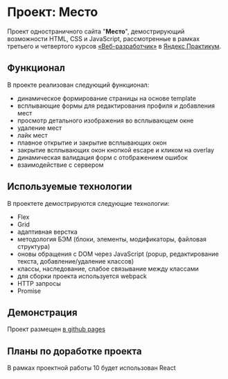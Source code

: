 # Проект: Место

Проект одностраничного сайта "**Место**", демострирующий возможности HTML, CSS и JavaScript,
рассмотренные в рамках третьего и четвертого курсов [«Веб-разработчик»](https://practicum.yandex.ru/web/) в [Яндекс Практикум](https://practicum.yandex.ru/).

## **Функционал**
В проекте реализован следующий функционал:
* динамическое формирование страницы на основе template
* всплывающие формы для редактирования профиля и добавления мест
* просмотр детального изображения во всплывающем окне
* удаление мест
* лайк мест
* плавное открытие и закрытие всплывающих окон
* закрытие всплывающих окон кнопкой escape и кликом на overlay
* динамическая валидация форм с отображением ошибок
* взаимодействие с сервером

## **Используемые технологии**

В проектете демострируются следующие технологии:
* Flex
* Grid
* адаптивная верстка
* методология БЭМ (блоки, элементы, модификаторы, файловая структура)
* оновы обращения с DOM через JavaScript (popup, редактирование текста, добавление/удаление классов)
* классы, наследование, слабое связывание между классами
* для сборки проекта используется webpack
* HTTP запросы
* Promise

## **Демонстрация**

Проект размещен [в github pages](https://kpvakhrushev.github.io/mesto/)

## **Планы по доработке проекта**
В рамках проектной работы 10 будет использован React
